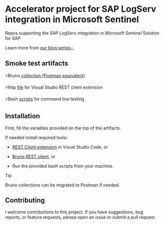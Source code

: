 # Accelerator project for SAP LogServ integration in Microsoft Sentinel

Repos supporting the SAP LogServ integration in Microsoft Sentinel Solution for SAP.

Learn more from [our blog series💡](https://community.sap.com/t5/enterprise-resource-planning-blog-posts-by-members/ultimate-blog-series-sap-logserv-integration-with-microsoft-sentinel/ba-p/14126401).

## Smoke test artifacts

⚡Bruno [collection (Postman equivalent)](SAP-LogServ-bruno-collection.json)

⚡http [file](SAP-LogServ.http) for Visual Studio REST client extension

⚡Bash [scripts](SAP-LogServ.ps1) for command line testing

## Installation

First, fill the variables provided on the top of the artifacts.

If needed install required tools:

- [REST Client extension](https://marketplace.visualstudio.com/items?itemName=humao.rest-client) in Visual Studio Code, or

- [Bruno REST client](https://www.usebruno.com/), or

- Run the provided bash scripts from your machine.

> [!TIP]
> Bruno collections can be migrated to Postman if needed.

## Contributing

I welcome contributions to this project. If you have suggestions, bug reports, or feature requests, please open an issue or submit a pull request.
